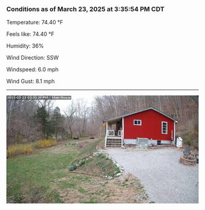 ### Conditions as of March 23, 2025 at 3:35:54 PM CDT 

Temperature: 74.40 &deg;F

Feels like: 74.40 &deg;F

Humidity: 36%

Wind Direction: SSW

Windspeed: 6.0 mph

Wind Gust: 8.1 mph

---

<img src="./images/latest.jpeg"/>


